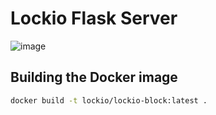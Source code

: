 # Lockio Flask Server

![image](https://user-images.githubusercontent.com/50367862/215059989-795adeaa-0a01-49db-ab9b-d2cd018e45fd.png)

## Building the Docker image
```bash
docker build -t lockio/lockio-block:latest .